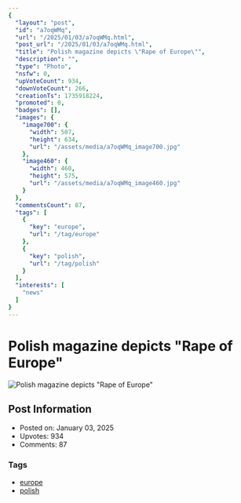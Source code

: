 ```yaml
---
{
  "layout": "post",
  "id": "a7oqWMq",
  "url": "/2025/01/03/a7oqWMq.html",
  "post_url": "/2025/01/03/a7oqWMq.html",
  "title": "Polish magazine depicts \"Rape of Europe\"",
  "description": "",
  "type": "Photo",
  "nsfw": 0,
  "upVoteCount": 934,
  "downVoteCount": 266,
  "creationTs": 1735918224,
  "promoted": 0,
  "badges": [],
  "images": {
    "image700": {
      "width": 507,
      "height": 634,
      "url": "/assets/media/a7oqWMq_image700.jpg"
    },
    "image460": {
      "width": 460,
      "height": 575,
      "url": "/assets/media/a7oqWMq_image460.jpg"
    }
  },
  "commentsCount": 87,
  "tags": [
    {
      "key": "europe",
      "url": "/tag/europe"
    },
    {
      "key": "polish",
      "url": "/tag/polish"
    }
  ],
  "interests": [
    "news"
  ]
}
---
```


# Polish magazine depicts "Rape of Europe"

![Polish magazine depicts "Rape of Europe"](/assets/media/a7oqWMq_image700.jpg)

## Post Information

- Posted on: January 03, 2025
- Upvotes: 934
- Comments: 87

### Tags

- [europe](/tag/europe)
- [polish](/tag/polish)
